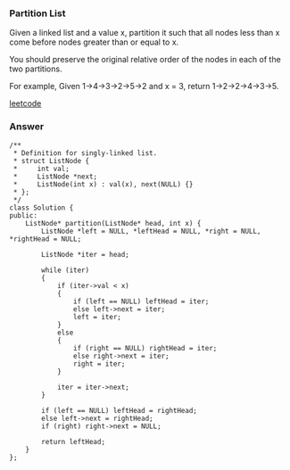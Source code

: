 ### Partition List

Given a linked list and a value x, partition it such that all nodes less than x come before nodes greater than or equal to x.

You should preserve the original relative order of the nodes in each of the two partitions.

For example,
Given 1->4->3->2->5->2 and x = 3,
return 1->2->2->4->3->5.

[leetcode](https://leetcode.com/problems/partition-list/description/)

### Answer 

	/**
	 * Definition for singly-linked list.
	 * struct ListNode {
	 *     int val;
	 *     ListNode *next;
	 *     ListNode(int x) : val(x), next(NULL) {}
	 * };
	 */
	class Solution {
	public:
	    ListNode* partition(ListNode* head, int x) {
	        ListNode *left = NULL, *leftHead = NULL, *right = NULL, *rightHead = NULL;
	        
	        ListNode *iter = head;
	        
	        while (iter)
	        {
	            if (iter->val < x)
	            {
	                if (left == NULL) leftHead = iter;
	                else left->next = iter;
	                left = iter;
	            }
	            else
	            {
	                if (right == NULL) rightHead = iter;
	                else right->next = iter;
	                right = iter;
	            }
	            
	            iter = iter->next;
	        }
	        
	        if (left == NULL) leftHead = rightHead;
	        else left->next = rightHead;
	        if (right) right->next = NULL;
	        
	        return leftHead;
	    }
	};